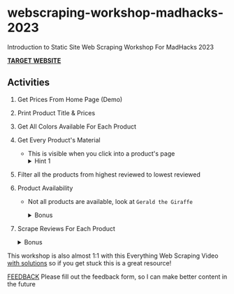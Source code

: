 # webscraping-workshop-madhacks-2023
Introduction to Static Site Web Scraping Workshop For MadHacks 2023

[**TARGET WEBSITE**](https://davidteather.github.io/webscraping-workshop-website-madhacks-2023/)

## Activities

1. Get Prices From Home Page (Demo)
2. Print Product Title & Prices
3. Get All Colors Available For Each Product
4. Get Every Product's Material
    - This is visible when you click into a product's page
        <details>
            <summary>Hint 1</summary>
            You'll need to make an additional HTML request for each product.
        </details>
5. Filter all the products from highest reviewed to lowest reviewed
6. Product Availability
    - Not all products are available, look at `Gerald the Giraffe`
        <details>
            <summary>Bonus</summary>

            Add some logic to check products every X minutes, so you can be notified when products come back in stock
            
            
            Note: This website won't have items come back into stock, but if it was a real website you could have a Discord bot or something notify you.
            - Example: Old commisioned project I made (https://github.com/davidteather/Hotukdeals-Discord-Notifier)
        </details>
7. Scrape Reviews For Each Product
    <details>
        <summary>Bonus</summary>

        Try and do sentiment analysis on product reviews and sort by ones with the best average sentiment.

        You might find https://realpython.com/python-nltk-sentiment-analysis/#using-nltks-pre-trained-sentiment-analyzer helpful
    </details>


This workshop is also almost 1:1 with this Everything Web Scraping Video [with solutions](https://github.com/davidteather/everything-web-scraping/tree/main/003-beautiful-soup-with-static-site-and-server-side-rendered-web-scraping#solutions) so if you get stuck this is a great resource!

[FEEDBACK](https://forms.gle/XK93SX4TUQo4BV5V8)
Please fill out the feedback form, so I can make better content in the future
